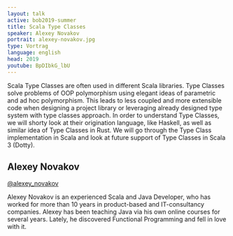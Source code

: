 ```yaml
---
layout: talk
active: bob2019-summer
title: Scala Type Classes
speaker: Alexey Novakov
portrait: alexey-novakov.jpg
type: Vortrag
language: english
head: 2019
youtube: BpDIbkG_lbU
---
```


Scala Type Classes are often used in different Scala libraries. Type
Classes solve problems of OOP polymorphism using elegant ideas of
parametric and ad hoc polymorphism. This leads to less coupled and
more extensible code when designing a project library or leveraging
already designed type system with type classes approach. In order to
understand Type Classes, we will shorty look at their origination
language, like Haskell, as well as similar idea of Type Classes in
Rust. We will go through the Type Class implementation in Scala and
look at future support of Type Classes in Scala 3 (Dotty).

## Alexey Novakov

[@alexey_novakov](https://twitter.com/alexey_novakov)

Alexey Novakov is an experienced Scala and Java Developer, who has
worked for more than 10 years in product-based and IT-consultancy
companies. Alexey has been teaching Java via his own online courses
for several years.  Lately, he discovered Functional Programming and
fell in love with it.
